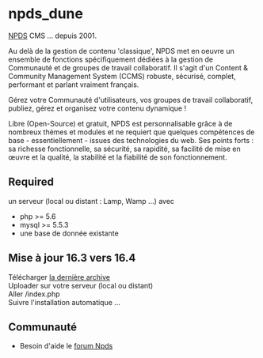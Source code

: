 # npds_dune

[NPDS](http://www.npds.org) CMS ... depuis 2001.

Au delà de la gestion de contenu 'classique', NPDS met en oeuvre un ensemble de fonctions spécifiquement dédiées à la gestion de Communauté et de groupes de travail collaboratif.
Il s'agit d'un Content & Community Management System (CCMS) robuste, sécurisé, complet, performant et parlant vraiment français.

Gérez votre Communauté d'utilisateurs, vos groupes de travail collaboratif, publiez, gérez et organisez
votre contenu dynamique !

Libre (Open-Source) et gratuit, NPDS est personnalisable grâce à de nombreux thèmes et modules et ne requiert que quelques compétences de base - essentiellement - issues des technologies du web. 
Ses points forts : sa richesse fonctionnelle, sa sécurité, sa rapidité, sa facilité de mise en œuvre et la qualité, la stabilité et la fiabilité de son fonctionnement.


## Required  
un serveur (local ou distant : Lamp, Wamp ...) avec
- php >= 5.6  
- mysql >= 5.5.3
- une base de donnée existante 

## Mise à jour 16.3 vers 16.4

Télécharger [la dernière archive](https://github.com/npds/npds_dune/releases/latest)   
Uploader sur votre serveur (local ou distant)  
Aller /index.php   
Suivre l'installation automatique ...

## Communauté

- Besoin d'aide le [forum Npds](http://www.npds.org/forum.php)

